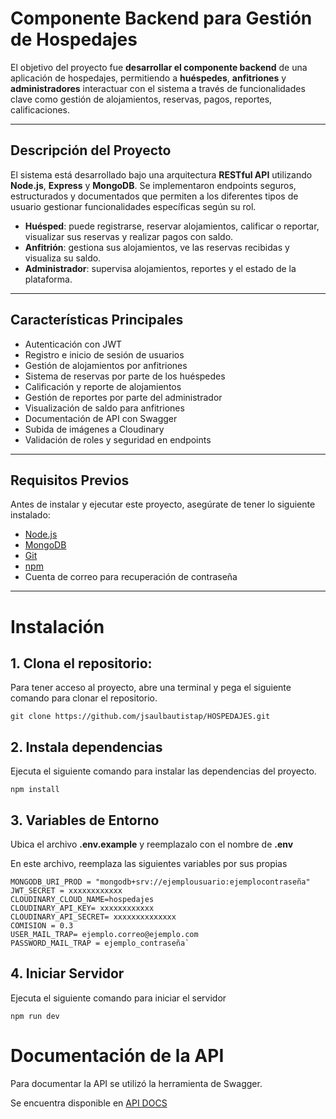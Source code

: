 # Componente Backend para Gestión de Hospedajes

El objetivo del proyecto fue **desarrollar el componente backend** de una aplicación de hospedajes, permitiendo a **huéspedes**, **anfitriones** y **administradores** interactuar con el sistema a través de funcionalidades clave como gestión de alojamientos, reservas, pagos, reportes, calificaciones.

---

## Descripción del Proyecto

El sistema está desarrollado bajo una arquitectura **RESTful API** utilizando **Node.js**, **Express** y **MongoDB**. Se implementaron endpoints seguros, estructurados y documentados que permiten a los diferentes tipos de usuario gestionar funcionalidades específicas según su rol.

- **Huésped**: puede registrarse, reservar alojamientos, calificar o reportar, visualizar sus reservas y realizar pagos con saldo.
- **Anfitrión**: gestiona sus alojamientos, ve las reservas recibidas y visualiza su saldo.
- **Administrador**: supervisa alojamientos, reportes y el estado de la plataforma.

---
## Características Principales

- Autenticación con JWT
- Registro e inicio de sesión de usuarios
- Gestión de alojamientos por anfitriones
- Sistema de reservas por parte de los huéspedes
- Calificación y reporte de alojamientos
- Gestión de reportes por parte del administrador
- Visualización de saldo para anfitriones
- Documentación de API con Swagger
- Subida de imágenes a Cloudinary
- Validación de roles y seguridad en endpoints
  
---


## Requisitos Previos

Antes de instalar y ejecutar este proyecto, asegúrate de tener lo siguiente instalado:

- [Node.js](https://nodejs.org/) 
- [MongoDB](https://www.mongodb.com/) 
- [Git](https://git-scm.com/)
- [npm](https://www.npmjs.com/)
- Cuenta de correo para recuperación de contraseña



---

# Instalación

## 1. Clona el repositorio:
Para tener acceso al proyecto, abre una terminal y pega el siguiente comando para clonar el repositorio.

```
git clone https://github.com/jsaulbautistap/HOSPEDAJES.git
```
## 2. Instala dependencias
Ejecuta el siguiente comando para instalar las dependencias del proyecto.

```
npm install
```
## 3. Variables de Entorno 
Ubica el archivo **.env.example** y reemplazalo con el nombre de **.env**

En este archivo, reemplaza las siguientes variables por sus propias
```
MONGODB_URI_PROD = "mongodb+srv://ejemplousuario:ejemplocontraseña"
JWT_SECRET = xxxxxxxxxxxx
CLOUDINARY_CLOUD_NAME=hospedajes
CLOUDINARY_API_KEY= xxxxxxxxxxxx
CLOUDINARY_API_SECRET= xxxxxxxxxxxxxx
COMISION = 0.3 
USER_MAIL_TRAP= ejemplo.correo@ejemplo.com
PASSWORD_MAIL_TRAP = ejemplo_contraseña`

```
## 4. Iniciar Servidor
Ejecuta el siguiente comando para iniciar el servidor 
```
npm run dev
```

# Documentación de la API 
Para documentar la API se utilizó la herramienta de Swagger.

Se encuentra disponible en [API DOCS](https://hospedajes-4rmu.onrender.com/doc/)





